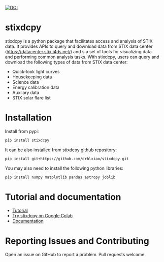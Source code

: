 [![DOI](https://zenodo.org/badge/DOI/10.5281/zenodo.6408689.svg)](https://doi.org/10.5281/zenodo.6408689)
# stixdcpy
stixdcpy is a python package that facilitates access and analysis of STIX data. It provides APIs to query and download data from STIX data center (https://datacenter.stix.i4ds.net/) and s a set of tools for visualizing data and performing common analysis tasks.  With stixdcpy, users can query and download the following types of data from STIX data center:

- Quick-look light curves
- Housekeeping data
- Science data
- Energy calibration data
- Auxilary data
- STIX solar flare list



# Installation

Install from pypi:
```sh
pip install stixdcpy
```
It can be also installed from stixdcpy github repository:

```sh
pip install git+https://github.com/drhlxiao/stixdcpy.git
```
You may also need to install the following python libraries:
```sh
pip install numpy matplotlib pandas astropy joblib
```

# Tutorial and documentation

- [Tutorial](https://github.com/drhlxiao/stixdcpy/blob/master/examples/tutorial.ipynb)
- [Try stixdcpy on Google Colab](https://colab.research.google.com/drive/17fQfbWjL0s0TpblbPL1Ysy_zFXj40FBf?usp=sharing)
- [Documentation](https://drhlxiao.github.io/stixdcpy/)

# Reporting Issues and Contributing
Open an issue on GitHub to report a problem. Pull requests welcome.


